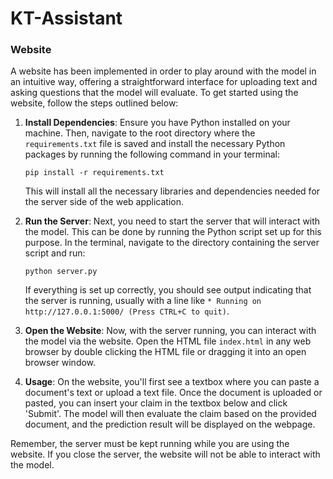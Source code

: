 # KT-Assistant

### Website
A website has been implemented in order to play around with the model in an intuitive way, offering a straightforward interface for uploading text and asking questions that the model will evaluate. To get started using the website, follow the steps outlined below:

1. **Install Dependencies**: Ensure you have Python installed on your machine. Then, navigate to the root directory where the `requirements.txt` file is saved and install the necessary Python packages by running the following command in your terminal:

    ```
    pip install -r requirements.txt
    ```

   This will install all the necessary libraries and dependencies needed for the server side of the web application.

2. **Run the Server**: Next, you need to start the server that will interact with the model. This can be done by running the Python script set up for this purpose. In the terminal, navigate to the directory containing the server script and run:

    ```
    python server.py
    ```

   If everything is set up correctly, you should see output indicating that the server is running, usually with a line like `* Running on http://127.0.0.1:5000/ (Press CTRL+C to quit)`.

3. **Open the Website**: Now, with the server running, you can interact with the model via the website. Open the HTML file `index.html` in any web browser by double clicking the HTML file or dragging it into an open browser window.

4. **Usage**: On the website, you'll first see a textbox where you can paste a document's text or upload a text file. Once the document is uploaded or pasted, you can insert your claim in the textbox below and click 'Submit'. The model will then evaluate the claim based on the provided document, and the prediction result will be displayed on the webpage.

Remember, the server must be kept running while you are using the website. If you close the server, the website will not be able to interact with the model.